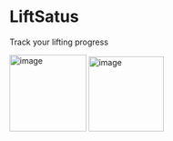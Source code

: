 # LiftSatus
 Track your lifting progress

<img width="135" alt="image" src="https://user-images.githubusercontent.com/60135179/152964635-6f035b0c-b23b-4a09-8018-ca7411ef2cfd.png">
<img width="132" alt="image" src="https://user-images.githubusercontent.com/60135179/152964681-c99a1919-3f27-4339-9bab-9b1696671768.png">
